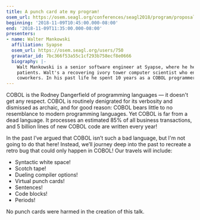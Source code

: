 ```yaml
---
title: A punch card ate my program!
osem_url: https://osem.seagl.org/conferences/seagl2018/program/proposals/453
beginning: '2018-11-09T10:45:00.000-08:00'
end: '2018-11-09T11:35:00.000-08:00'
presenters:
- name: Walter Mankowski
  affiliation: Syapse
  osem_url: https://osem.seagl.org/users/750
  gravatar_id: 7bc366f53a55c1cf293b758ecf8e0666
  biography: |-
    Walt Mankowski is a senior software engineer at Syapse, where he helps healthcare providers bring precision medicine to cancer
    patients. Walt's a recovering ivory tower computer scientist who enjoys pointing out things that Perl does better than Python to his
    coworkers. In his past life he spent 10 years as a COBOL programmer at a major cable home shopping network. He enjoys Perl, regular expressions, high-performance computing, and Futurama.
---
```


COBOL is the Rodney Dangerfield of programming languages — it doesn't get any respect. COBOL is routinely denigrated for its verbosity and dismissed as archaic, and for good reason: COBOL bears little to no resemblance to modern programming languages. Yet COBOL is far from a dead language. It processes an estimated 85% of all business
transactions, and 5 billion lines of new COBOL code are written every year!

In the past I’ve argued that COBOL isn’t such a bad language, but I'm not going to do that here! Instead, we’ll journey deep into the past to recreate a retro bug that could only happen in COBOL! Our travels will include:

* Syntactic white space!
* Scotch tape!
* Dueling compiler options!
* Virtual punch cards!
* Sentences!
* Code blocks!
* Periods!

No punch cards were harmed in the creation of this talk.
